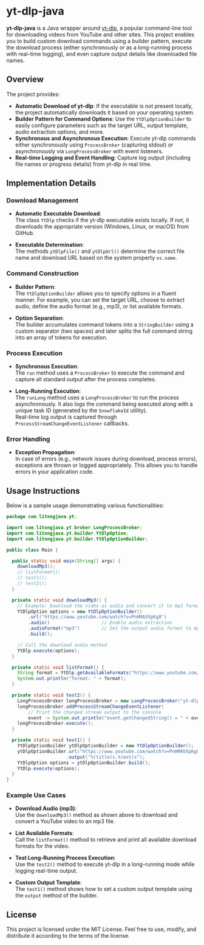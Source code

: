 # yt-dlp-java

**yt-dlp-java** is a Java wrapper around [yt-dlp](https://github.com/yt-dlp/yt-dlp), a popular command-line tool for downloading videos from YouTube and other sites. This project enables you to build custom download commands using a builder pattern, execute the download process (either synchronously or as a long-running process with real-time logging), and even capture output details like downloaded file names.

## Overview

The project provides:

- **Automatic Download of yt-dlp**: If the executable is not present locally, the project automatically downloads it based on your operating system.
- **Builder Pattern for Command Options**: Use the `YtDlpOptionBuilder` to easily configure parameters such as the target URL, output template, audio extraction options, and more.
- **Synchronous and Asynchronous Execution**: Execute yt-dlp commands either synchronously using `ProcessBroker` (capturing stdout) or asynchronously via `LongProcessBroker` with event listeners.
- **Real-time Logging and Event Handling**: Capture log output (including file names or progress details) from yt-dlp in real time.

## Implementation Details

### Download Management

- **Automatic Executable Download**:  
  The class `YtDlp` checks if the yt-dlp executable exists locally. If not, it downloads the appropriate version (Windows, Linux, or macOS) from GitHub.
  
- **Executable Determination**:  
  The methods `ytDlpFile()` and `ytDlpUrl()` determine the correct file name and download URL based on the system property `os.name`.

### Command Construction

- **Builder Pattern**:  
  The `YtDlpOptionBuilder` allows you to specify options in a fluent manner. For example, you can set the target URL, choose to extract audio, define the audio format (e.g., mp3), or list available formats.

- **Option Separation**:  
  The builder accumulates command tokens into a `StringBuilder` using a custom separator (two spaces) and later splits the full command string into an array of tokens for execution.

### Process Execution

- **Synchronous Execution**:  
  The `run` method uses a `ProcessBroker` to execute the command and capture all standard output after the process completes.
  
- **Long-Running Execution**:  
  The `runLong` method uses a `LongProcessBroker` to run the process asynchronously. It also logs the command being executed along with a unique task ID (generated by the `SnowflakeId` utility).  
  Real-time log output is captured through `ProcessStreamChangeEventListener` callbacks.

### Error Handling

- **Exception Propagation**:  
  In case of errors (e.g., network issues during download, process errors), exceptions are thrown or logged appropriately. This allows you to handle errors in your application code.

## Usage Instructions

Below is a sample usage demonstrating various functionalities:

```java
package com.litongjava.yt;

import com.litongjava.yt.broker.LongProcessBroker;
import com.litongjava.yt.builder.YtDlpOption;
import com.litongjava.yt.builder.YtDlpOptionBuilder;

public class Main {

  public static void main(String[] args) {
    downloadMp3();
    // listFormat();
    // test1();
    // test2();
  }

  private static void downloadMp3() {
    // Example: Download the video as audio and convert it to mp3 format
    YtDlpOption options = new YtDlpOptionBuilder()
        .url("https://www.youtube.com/watch?v=PnHMAVXpKg8")
        .audio()                   // Enable audio extraction
        .audioFormat("mp3")        // Set the output audio format to mp3
        .build();

    // Call the download audio method
    YtDlp.execute(options);
  }

  private static void listFormat() {
    String format = YtDlp.getAvailableFormats("https://www.youtube.com/watch?v=PnHMAVXpKg8");
    System.out.println("format: " + format);
  }

  private static void test2() {
    LongProcessBroker longProcessBroker = new LongProcessBroker("yt-dlp.exe", "https://www.youtube.com/watch?v=PnHMAVXpKg8");
    longProcessBroker.addProcessStreamChangeEventListener(
        // Print the changed stream output to the console
        event -> System.out.println("event.getChangedString() = " + event.getChangedString()));
    longProcessBroker.execute();
  }

  private static void test1() {
    YtDlpOptionBuilder ytDlpOptionBuilder = new YtDlpOptionBuilder();
    ytDlpOptionBuilder.url("https://www.youtube.com/watch?v=PnHMAVXpKg8")
                      .output("%(title)s.%(ext)s");
    YtDlpOption options = ytDlpOptionBuilder.build();
    YtDlp.execute(options);
  }
}
```

### Example Use Cases

- **Download Audio (mp3)**:  
  Use the `downloadMp3()` method as shown above to download and convert a YouTube video to an mp3 file.

- **List Available Formats**:  
  Call the `listFormat()` method to retrieve and print all available download formats for the video.

- **Test Long-Running Process Execution**:  
  Use the `test2()` method to execute yt-dlp in a long-running mode while logging real-time output.

- **Custom Output Template**:  
  The `test1()` method shows how to set a custom output template using the `output` method of the builder.

## License

This project is licensed under the MIT License. Feel free to use, modify, and distribute it according to the terms of the license.